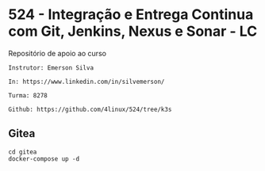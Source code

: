 # 524 - Integração e Entrega Continua com Git, Jenkins, Nexus e Sonar - LC

Repositório de apoio ao curso

```
Instrutor: Emerson Silva

In: https://www.linkedin.com/in/silvemerson/

Turma: 8278

Github: https://github.com/4linux/524/tree/k3s
```

## Gitea

```
cd gitea
docker-compose up -d
```